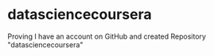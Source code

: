 # datasciencecoursera
Proving I have an account on GitHub and created Repository "datasciencecoursera"

